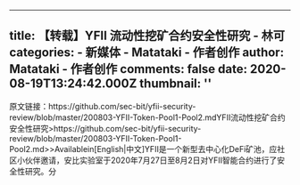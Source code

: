 
---
title: 【转载】YFII 流动性挖矿合约安全性研究 - 林可
categories: 
    - 新媒体
    - Matataki - 作者创作
author: Matataki - 作者创作
comments: false
date: 2020-08-19T13:24:42.000Z
thumbnail: ''
---

<div>   
原文链接：https://github.com/sec-bit/yfii-security-review/blob/master/200803-YFII-Token-Pool1-Pool2.mdYFII流动性挖矿合约安全性研究>https://github.com/sec-bit/yfii-security-review/blob/master/200803-YFII-Token-Pool1-Pool2.md>>Availablein[English|中文]YFII是一个新型去中心化DeFi矿池，应社区小伙伴邀请，安比实验室于2020年7月27日至8月2日对YFII智能合约进行了安全性研究。分  
</div>
            